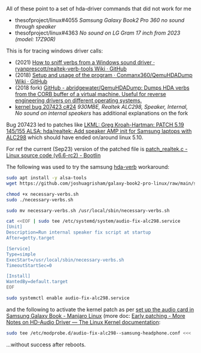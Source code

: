 
  
All of these point to a set of hda-driver commands that did not work for me
  * thesofproject/linux#4055 *Samsung Galaxy Book2 Pro 360 no sound through speaker*
  * thesofproject/linux#4363 *No sound on LG Gram 17 inch from 2023 (model: 17Z90R)*

This is for tracing windows driver calls:

* (2021) [How to sniff verbs from a Windows sound driver · ryanprescott/realtek-verb-tools Wiki · GitHub](https://github.com/ryanprescott/realtek-verb-tools/wiki/How-to-sniff-verbs-from-a-Windows-sound-driver)
* (2018) [Setup and usage of the program · Conmanx360/QemuHDADump Wiki · GitHub](https://github.com/Conmanx360/QemuHDADump/wiki/Setup-and-usage-of-the-program)
* (2018 fork) [GitHub - abridgewater/QemuHDADump: Dumps HDA verbs from the CORB buffer of a virtual machine. Useful for reverse engineering drivers on different operating systems.](https://github.com/abridgewater/QemuHDADump)
* [kernel bug 207423 c#24](https://bugzilla.kernel.org/show_bug.cgi?id=207423#c24) *930MBE, Realtek ALC298, Speaker, Internal, No sound on internal speakers* has additional explanations on the fork

Bug 207423 led to patches like [LKML: Greg Kroah-Hartman: PATCH 5.19 145/155 ALSA: hda/realtek: Add speaker AMP init for Samsung laptops with ALC298](https://lkml.org/lkml/2022/9/6/964)
which should have ended on/around linux 5.10.

For ref the current (Sep23) version of the patched file is [patch_realtek.c - Linux source code (v6.6-rc2) - Bootlin](https://elixir.bootlin.com/linux/v6.6-rc2/source/sound/pci/hda/patch_realtek.c)


The following was used to try the samsung [hda-verb](https://www.kernel.org/doc/html/latest/sound/hd-audio/notes.html#hda-verb) workaround:

```sh
sudo apt install -y alsa-tools
wget https://github.com/joshuagrisham/galaxy-book2-pro-linux/raw/main/sound/necessary-verbs.sh

chmod +x necessary-verbs.sh
sudo ./necessary-verbs.sh

sudo mv necessary-verbs.sh /usr/local/sbin/necessary-verbs.sh

cat <<EOF | sudo tee /etc/systemd/system/audio-fix-alc298.service
[Unit]
Description=Run internal speaker fix script at startup
After=getty.target

[Service]
Type=simple
ExecStart=/usr/local/sbin/necessary-verbs.sh
TimeoutStartSec=0

[Install]
WantedBy=default.target
EOF

sudo systemctl enable audio-fix-alc298.service
```

and the following to activate the kernel patch as per [set up the audio card in Samsung Galaxy Book - Manjaro Linux](https://forum.manjaro.org/t/howto-set-up-the-audio-card-in-samsung-galaxy-book/37090/36) (more doc: [Early patching - More Notes on HD-Audio Driver — The Linux Kernel documentation](https://www.kernel.org/doc/html/latest/sound/hd-audio/notes.html#early-patching):

```sh
sudo tee /etc/modprobe.d/audio-fix-alc298--samsung-headphone.conf <<< 'options snd-hda-intel model=alc298-samsung-amp'
```

...without success after reboots.
